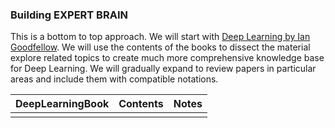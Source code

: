 
 ### Building EXPERT BRAIN 
 This is a bottom to top approach. 
We will start with [Deep Learning by Ian Goodfellow](https://www.deeplearningbook.org/). We will use the contents of the books to dissect the material
explore related topics to create much more comprehensive knowledge base for Deep Learning. We will gradually expand to review papers in particular areas and include them with compatible notations. 

 
DeepLearningBook | Contents | Notes
------------ | ------------- | ------------- |
||| 
